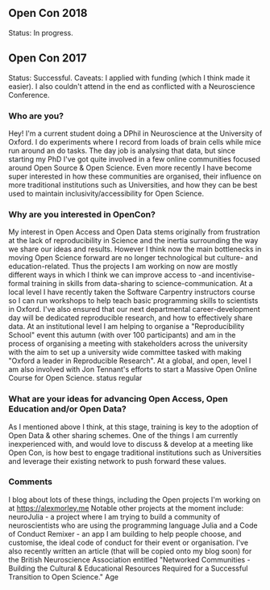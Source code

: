 ## Open Con 2018
Status: In progress.

## Open Con 2017
Status: Successful.
Caveats: I applied with funding (which I think made it easier). I also couldn't attend in the end as conflicted with a Neuroscience Conference.

### Who are you?
Hey! I'm a current student doing a DPhil in Neuroscience at the University of Oxford. I do experiments where I record from loads of brain cells while mice run around an do tasks. The day job is analysing that data, but since starting my PhD I've got quite involved in a few online communities focused around Open Source & Open Science. Even more recently I have become super interested in how these communities are organised, their influence on more traditional institutions such as Universities, and how they can be best used to maintain inclusivity/accessibility for Open Science.

### Why are you interested in OpenCon?
My interest in Open Access and Open Data stems originally from frustration at the lack of reproducibility in Science and the inertia surrounding the way we share our ideas and results. However I think now the main bottlenecks in moving Open Science forward are no longer technological but culture- and education-related. Thus the projects I am working on now are mostly different ways in which I think we can improve access to -and incentivise- formal training in skills from data-sharing to science-communication. At a local level I have recently taken the Software Carpentry instructors course so I can run workshops to help teach basic programming skills to scientists in Oxford. I've also ensured that our next departmental career-development day will be dedicated reproducible research, and how to effectively share data. At an institutional level I am helping to organise a "Reproducibility School" event this autumn (with over 100 participants) and am in the process of organising a meeting with stakeholders across the university with the aim to set up a university wide committee tasked with making "Oxford a leader in Reproducible Research". At a global, and open, level I am also involved with Jon Tennant's efforts to start a Massive Open Online Course for Open Science.
status
regular

### What are your ideas for advancing Open Access, Open Education and/or Open Data?
As I mentioned above I think, at this stage, training is key to the adoption of Open Data & other sharing schemes. One of the things I am currently inexperienced with, and would love to discuss & develop at a meeting like Open Con, is how best to engage traditional institutions such as Universities and leverage their existing network to push forward these values.

### Comments
I blog about lots of these things, including the Open projects I'm working on at https://alexmorley.me Notable other projects at the moment include: neuroJulia - a project where I am trying to build a community of neuroscientists who are using the programming language Julia and a Code of Conduct Remixer - an app I am building to help people choose, and customise, the ideal code of conduct for their event or organisation. I've also recently written an article (that will be copied onto my blog soon) for the British Neuroscience Association entitled "Networked Communities - Building the Cultural & Educational Resources Required for a Successful Transition to Open Science."
Age
